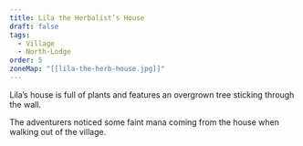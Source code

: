 ```yaml
---
title: Lila the Herbalist’s House
draft: false
tags:
  - Village
  - North-Lodge
order: 5
zoneMap: "[[lila-the-herb-house.jpg]]"
---
```

Lila’s house is full of plants and features an overgrown tree sticking through the wall. 

The adventurers noticed some faint mana coming from the house when walking out of the village. 